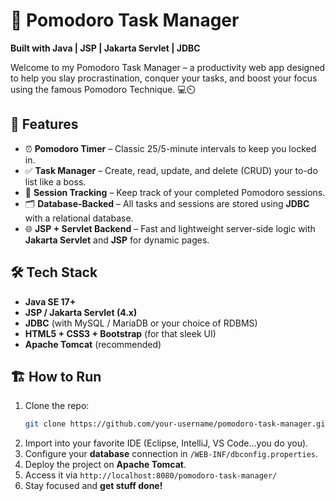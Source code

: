 
# 🍅 Pomodoro Task Manager

**Built with Java | JSP | Jakarta Servlet | JDBC**

Welcome to my Pomodoro Task Manager – a productivity web app designed to help you slay procrastination, conquer your tasks, and boost your focus using the famous Pomodoro Technique. 💻⏲️

## 🚀 Features

- ⏰ **Pomodoro Timer** – Classic 25/5-minute intervals to keep you locked in.
- ✅ **Task Manager** – Create, read, update, and delete (CRUD) your to-do list like a boss.
- 🔄 **Session Tracking** – Keep track of your completed Pomodoro sessions.
- 🗂️ **Database-Backed** – All tasks and sessions are stored using **JDBC** with a relational database.
- 🌐 **JSP + Servlet Backend** – Fast and lightweight server-side logic with **Jakarta Servlet** and **JSP** for dynamic pages.

## 🛠️ Tech Stack

- **Java SE 17+** 
- **JSP / Jakarta Servlet (4.x)** 
- **JDBC** (with MySQL / MariaDB or your choice of RDBMS)
- **HTML5 + CSS3 + Bootstrap** (for that sleek UI)
- **Apache Tomcat** (recommended)

## 🏗️ How to Run

1. Clone the repo:
   ```bash
   git clone https://github.com/your-username/pomodoro-task-manager.git
   ```
2. Import into your favorite IDE (Eclipse, IntelliJ, VS Code…you do you).
3. Configure your **database** connection in `/WEB-INF/dbconfig.properties`.
4. Deploy the project on **Apache Tomcat**.
5. Access it via `http://localhost:8080/pomodoro-task-manager/`
6. Stay focused and **get stuff done!**


